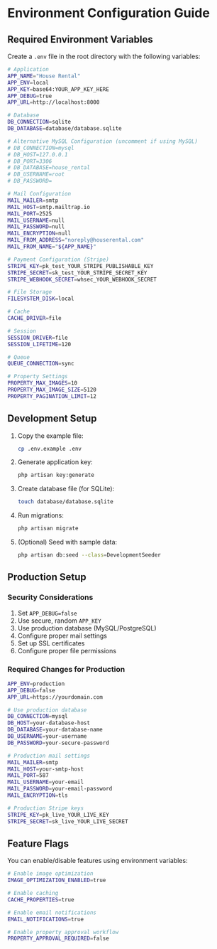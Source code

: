 # Environment Configuration Guide

## Required Environment Variables

Create a `.env` file in the root directory with the following variables:

```bash
# Application
APP_NAME="House Rental"
APP_ENV=local
APP_KEY=base64:YOUR_APP_KEY_HERE
APP_DEBUG=true
APP_URL=http://localhost:8000

# Database
DB_CONNECTION=sqlite
DB_DATABASE=database/database.sqlite

# Alternative MySQL Configuration (uncomment if using MySQL)
# DB_CONNECTION=mysql
# DB_HOST=127.0.0.1
# DB_PORT=3306
# DB_DATABASE=house_rental
# DB_USERNAME=root
# DB_PASSWORD=

# Mail Configuration
MAIL_MAILER=smtp
MAIL_HOST=smtp.mailtrap.io
MAIL_PORT=2525
MAIL_USERNAME=null
MAIL_PASSWORD=null
MAIL_ENCRYPTION=null
MAIL_FROM_ADDRESS="noreply@houserental.com"
MAIL_FROM_NAME="${APP_NAME}"

# Payment Configuration (Stripe)
STRIPE_KEY=pk_test_YOUR_STRIPE_PUBLISHABLE_KEY
STRIPE_SECRET=sk_test_YOUR_STRIPE_SECRET_KEY
STRIPE_WEBHOOK_SECRET=whsec_YOUR_WEBHOOK_SECRET

# File Storage
FILESYSTEM_DISK=local

# Cache
CACHE_DRIVER=file

# Session
SESSION_DRIVER=file
SESSION_LIFETIME=120

# Queue
QUEUE_CONNECTION=sync

# Property Settings
PROPERTY_MAX_IMAGES=10
PROPERTY_MAX_IMAGE_SIZE=5120
PROPERTY_PAGINATION_LIMIT=12
```

## Development Setup

1. Copy the example file:
   ```bash
   cp .env.example .env
   ```

2. Generate application key:
   ```bash
   php artisan key:generate
   ```

3. Create database file (for SQLite):
   ```bash
   touch database/database.sqlite
   ```

4. Run migrations:
   ```bash
   php artisan migrate
   ```

5. (Optional) Seed with sample data:
   ```bash
   php artisan db:seed --class=DevelopmentSeeder
   ```

## Production Setup

### Security Considerations

1. Set `APP_DEBUG=false`
2. Use secure, random `APP_KEY`
3. Use production database (MySQL/PostgreSQL)
4. Configure proper mail settings
5. Set up SSL certificates
6. Configure proper file permissions

### Required Changes for Production

```bash
APP_ENV=production
APP_DEBUG=false
APP_URL=https://yourdomain.com

# Use production database
DB_CONNECTION=mysql
DB_HOST=your-database-host
DB_DATABASE=your-database-name
DB_USERNAME=your-username
DB_PASSWORD=your-secure-password

# Production mail settings
MAIL_MAILER=smtp
MAIL_HOST=your-smtp-host
MAIL_PORT=587
MAIL_USERNAME=your-email
MAIL_PASSWORD=your-email-password
MAIL_ENCRYPTION=tls

# Production Stripe keys
STRIPE_KEY=pk_live_YOUR_LIVE_KEY
STRIPE_SECRET=sk_live_YOUR_LIVE_SECRET
```

## Feature Flags

You can enable/disable features using environment variables:

```bash
# Enable image optimization
IMAGE_OPTIMIZATION_ENABLED=true

# Enable caching
CACHE_PROPERTIES=true

# Enable email notifications
EMAIL_NOTIFICATIONS=true

# Enable property approval workflow
PROPERTY_APPROVAL_REQUIRED=false
```
